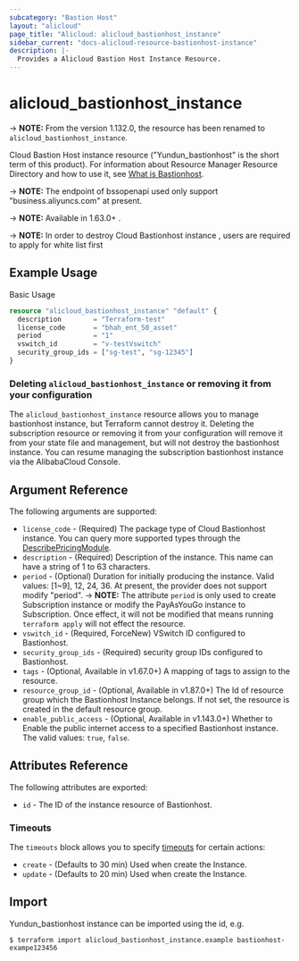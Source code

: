 ```yaml
---
subcategory: "Bastion Host"
layout: "alicloud"
page_title: "Alicloud: alicloud_bastionhost_instance"
sidebar_current: "docs-alicloud-resource-bastionhost-instance"
description: |-
  Provides a Alicloud Bastion Host Instance Resource.
---
```


# alicloud_bastionhost_instance

-> **NOTE:** From the version 1.132.0, the resource has been renamed to `alicloud_bastionhost_instance`.

Cloud Bastion Host instance resource ("Yundun_bastionhost" is the short term of this product). 
For information about Resource Manager Resource Directory and how to use it, see [What is Bastionhost](https://www.alibabacloud.com/help/en/doc-detail/52922.htm).

-> **NOTE:** The endpoint of bssopenapi used only support "business.aliyuncs.com" at present.

-> **NOTE:** Available in 1.63.0+ .

-> **NOTE:** In order to destroy Cloud Bastionhost instance , users are required to apply for white list first

## Example Usage

Basic Usage

```terraform
resource "alicloud_bastionhost_instance" "default" {
  description        = "Terraform-test"
  license_code       = "bhah_ent_50_asset"
  period             = "1"
  vswitch_id         = "v-testVswitch"
  security_group_ids = ["sg-test", "sg-12345"]
}
```

### Deleting `alicloud_bastionhost_instance` or removing it from your configuration

The `alicloud_bastionhost_instance` resource allows you to manage bastionhost instance, but Terraform cannot destroy it.
Deleting the subscription resource or removing it from your configuration
will remove it from your state file and management, but will not destroy the bastionhost instance.
You can resume managing the subscription bastionhost instance via the AlibabaCloud Console.

## Argument Reference

The following arguments are supported:

* `license_code` - (Required)  The package type of Cloud Bastionhost instance. You can query more supported types through the [DescribePricingModule](https://help.aliyun.com/document_detail/96469.html).
* `description` - (Required) Description of the instance. This name can have a string of 1 to 63 characters.
* `period` - (Optional) Duration for initially producing the instance. Valid values: [1~9], 12, 24, 36. At present, the provider does not support modify "period".
-> **NOTE:** The attribute `period` is only used to create Subscription instance or modify the PayAsYouGo instance to Subscription. Once effect, it will not be modified that means running `terraform apply` will not effect the resource.
* `vswitch_id` - (Required, ForceNew) VSwitch ID configured to Bastionhost.
* `security_group_ids` - (Required) security group IDs configured to Bastionhost.
* `tags` - (Optional, Available in v1.67.0+) A mapping of tags to assign to the resource.
* `resource_group_id` - (Optional, Available in v1.87.0+) The Id of resource group which the Bastionhost Instance belongs. If not set, the resource is created in the default resource group.
* `enable_public_access` - (Optional, Available in v1.143.0+)  Whether to Enable the public internet access to a specified Bastionhost instance. The valid values: `true`, `false`.

## Attributes Reference

The following attributes are exported:

* `id` - The ID of the instance resource of Bastionhost.

### Timeouts

The `timeouts` block allows you to specify [timeouts](https://www.terraform.io/docs/configuration-0-11/resources.html#timeouts) for certain actions:

* `create` - (Defaults to 30 min) Used when create the Instance.
* `update` - (Defaults to 20 min) Used when create the Instance.

## Import

Yundun_bastionhost instance can be imported using the id, e.g.

```
$ terraform import alicloud_bastionhost_instance.example bastionhost-exampe123456
```
